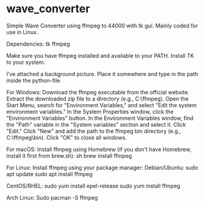 # wave_converter
Simple Wave Converter using ffmpeg to 44000 with tk gui.
Mainly coded for use in Linux. 

Dependencies:
tk
ffmpeg

Make sure you have ffmpeg installed and available to your PATH.
Install TK to your system.

I've attached a background picture. Place it somewhere and type in the path inside the python-file.

For Windows:
Download the ffmpeg executable from the official website.
Extract the downloaded zip file to a directory (e.g., C:\ffmpeg).
Open the Start Menu, search for "Environment Variables," and select "Edit the system environment variables."
In the System Properties window, click the "Environment Variables" button.
In the Environment Variables window, find the "Path" variable in the "System variables" section and select it. Click "Edit."
Click "New" and add the path to the ffmpeg bin directory (e.g., C:\ffmpeg\bin).
Click "OK" to close all windows.

For macOS:
Install ffmpeg using Homebrew (if you don't have Homebrew, install it first from brew.sh):
sh brew install ffmpeg


For Linux:
Install ffmpeg using your package manager:
Debian/Ubuntu:
sudo apt update
sudo apt install ffmpeg

CentOS/RHEL:
sudo yum install epel-release
sudo yum install ffmpeg

Arch Linux:
Sudo pacman -S ffmpeg
